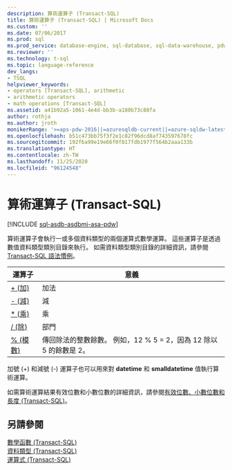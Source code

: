 ```yaml
---
description: 算術運算子 (Transact-SQL)
title: 算術運算子 (Transact-SQL) | Microsoft Docs
ms.custom: ''
ms.date: 07/06/2017
ms.prod: sql
ms.prod_service: database-engine, sql-database, sql-data-warehouse, pdw
ms.reviewer: ''
ms.technology: t-sql
ms.topic: language-reference
dev_langs:
- TSQL
helpviewer_keywords:
- operators [Transact-SQL], arithmetic
- arithmetic operators
- math operations [Transact-SQL]
ms.assetid: a41b92a5-1061-4e4d-bb3b-a180b73c88fa
author: rothja
ms.author: jroth
monikerRange: '>=aps-pdw-2016||=azuresqldb-current||=azure-sqldw-latest||>=sql-server-2016||=sqlallproducts-allversions||>=sql-server-linux-2017||=azuresqldb-mi-current'
ms.openlocfilehash: b51c473bb75f3f2e1c82f96dcd8af743597678fc
ms.sourcegitcommit: 192f6a99e19e66f0f817fdb1977f564b2aaa133b
ms.translationtype: HT
ms.contentlocale: zh-TW
ms.lasthandoff: 11/25/2020
ms.locfileid: "96124548"
---
```

# <a name="arithmetic-operators-transact-sql"></a>算術運算子 (Transact-SQL)
[!INCLUDE [sql-asdb-asdbmi-asa-pdw](../../includes/applies-to-version/sql-asdb-asdbmi-asa-pdw.md)]

算術運算子會執行一或多個資料類型的兩個運算式數學運算。 這些運算子是透過數值資料類型類別目錄來執行。 如需資料類型類別目錄的詳細資訊，請參閱 [Transact-SQL 語法慣例](../../t-sql/language-elements/transact-sql-syntax-conventions-transact-sql.md)。  
  
|運算子|意義|  
|--------------|-------------|  
|[+ (加)](../../t-sql/language-elements/add-transact-sql.md)|加法|  
|[- (減)](../../t-sql/language-elements/subtract-transact-sql.md)|減|  
|[* (乘)](../../t-sql/language-elements/multiply-transact-sql.md)|乘|  
|[/ (除)](../../t-sql/language-elements/divide-transact-sql.md)|部門|  
|[% (模數)](../../t-sql/language-elements/modulo-transact-sql.md)|傳回除法的整數餘數。 例如，12 % 5 = 2，因為 12 除以 5 的餘數是 2。|  
  
加號 (+) 和減號 (-) 運算子也可以用來對 **datetime** 和 **smalldatetime** 值執行算術運算。  
  
如需算術運算結果有效位數和小數位數的詳細資訊，請參閱[有效位數、小數位數和長度 &#40;Transact-SQL&#41;](../../t-sql/data-types/precision-scale-and-length-transact-sql.md)。  
  
## <a name="see-also"></a>另請參閱  
[數學函數 &#40;Transact-SQL&#41;](../../t-sql/functions/mathematical-functions-transact-sql.md)   
[資料類型 &#40;Transact-SQL&#41;](../../t-sql/data-types/data-types-transact-sql.md)   
[運算式 &#40;Transact-SQL&#41;](../../t-sql/language-elements/expressions-transact-sql.md)  
  
  
